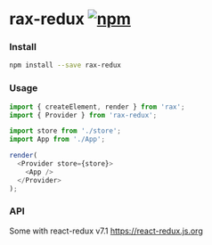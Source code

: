 # rax-redux [![npm](https://img.shields.io/npm/v/rax-redux.svg)](https://www.npmjs.com/package/rax-redux)


### Install

```sh
npm install --save rax-redux
```

### Usage

```js
import { createElement, render } from 'rax';
import { Provider } from 'rax-redux';

import store from './store';
import App from './App';

render(
  <Provider store={store}>
    <App />
  </Provider>
);
```

### API

Some with react-redux v7.1 https://react-redux.js.org
